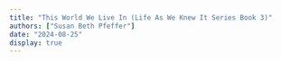 ```yaml
---
title: "This World We Live In (Life As We Knew It Series Book 3)"
authors: ["Susan Beth Pfeffer"]
date: "2024-08-25"
display: true
---
```


<!-- Your comments or review here -->
